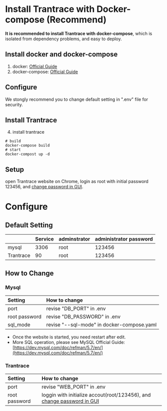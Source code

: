 # Install Trantrace with Docker-compose \(Recommend\)
<span id='install'></span>

**It is recommended to install Trantrace with docker-compose**, which is isolated from dependency problems, and easy to deploy.

## Install docker and docker-compose

<span id='docker'></span>

1. docker: [Official Guide](https://docs.docker.com/install/)
2. docker-compose: [Official Guide](https://docs.docker.com/compose/install/)  


## Configure

We stongly recommend you to change default setting in ".env" file for security.





## Install Trantrace
4. install trantrace 

```
# build
docker-compose build
# start
docker-compost up -d
```

## Setup

open Trantrace website on Chrome, login as root with initial password 123456, and  [change password in GUI](../getting-started/registration.md#change-password).



# Configure

## Default Setting

|  | Service | adminstrator | administrator password |
| :--- | :--- | :--- | :--- |
| mysql | 3306 | root | 123456 |
| Trantrace | 90 | root | 123456 |

## How to Change

### Mysql

| Setting | How to change |
| :--- | :--- |
| port | revise "DB\_PORT" in .env |
| root password | revise "DB\_PASSWORD" in .env |
| sql\_mode | revise "--sql-mode" in docker-compose.yaml |

* Once the  website is started, you need restart after edit.
* More SQL operation, please see MySQL Official Guide: [https://dev.mysql.com/doc/refman/5.7/en/](https://dev.mysql.com/doc/refman/5.7/en/)

### Trantrace

| Setting | How to change |
| :--- | :--- |
| port | revise "WEB\_PORT" in .env |
| root password | loggin with initialize accout\(root/123456\), and [change password in GUI](../getting-started/registration.md#change-password) |



